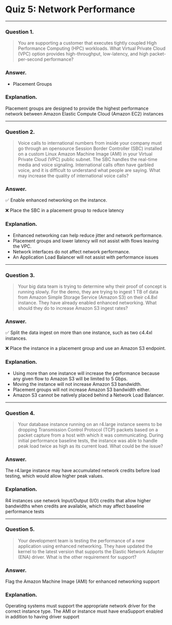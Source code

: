 # Quiz 5: Network Performance

---
### Question 1.

> You are supporting a customer that executes tightly coupled High Performance Computing (HPC) workloads. What Virtual Private Cloud (VPC) option provides high-throughput, low-latency, and high packet-per-second performance?

### Answer.

- Placement Groups

### Explanation.

Placement groups are designed to provide the highest performance network between Amazon Elastic Compute Cloud (Amazon EC2) instances

---

### Question 2.

> Voice calls to international numbers from inside your company must go through an opensource Session Border Controller (SBC) installed on a custom Linux Amazon Machine Image (AMI) in your Virtual Private Cloud (VPC) public subnet. The SBC handles the real-time media and voice signaling. International calls often have garbled voice, and it is difficult to understand what people are saying. What may increase the quality of international voice calls?

### Answer.

✅ Enable enhanced networking on the instance.

❌ Place the SBC in a placement group to reduce latency

### Explanation.

- Enhanced networking can help reduce jitter and network performance.
- Placement groups and lower latency will not assist with flows leaving the VPC. 
- Network interfaces do not affect network performance. 
- An Application Load Balancer will not assist with performance issues


---

### Question 3.

> Your big data team is trying to determine why their proof of concept is running slowly. For the demo, they are trying to ingest 1 TB of data from Amazon Simple Storage Service (Amazon S3) on their c4.8xl instance. They have already enabled enhanced networking. What should they do to increase Amazon S3 ingest rates?

### Answer.

✅ Split the data ingest on more than one instance, such as two c4.4xl instances.

❌ Place the instance in a placement group and use an Amazon S3 endpoint.

### Explanation.

- Using more than one instance will increase the performance because any given flow to Amazon S3 will be limited to 5 Gbps. 
- Moving the instance will not increase Amazon S3 bandwidth. 
- Placement groups will not increase Amazon S3 bandwidth either. 
- Amazon S3 cannot be natively placed behind a Network Load Balancer.

---

### Question 4.

> Your database instance running on an r4.large instance seems 
> to be dropping Transmission Control Protocol (TCP) packets 
> based on a packet capture from a host with which it was communicating. 
> During initial performance baseline tests, the instance was able 
> to handle peak load twice as high as its current load. 
> What could be the issue?

### Answer.

The r4.large instance may have accumulated network credits before load testing, which would allow higher peak values.

### Explanation.

R4 instances use network Input/Output (I/O) credits that allow higher bandwidths when credits are available, which may affect baseline performance tests


---

### Question 5.

> Your development team is testing the performance of a new application using enhanced networking. They have updated the kernel to the latest version that supports the Elastic Network Adapter (ENA) driver. What is the other requirement for support?

### Answer.

Flag the Amazon Machine Image (AMI) for enhanced networking support

### Explanation.

Operating systems must support the appropriate network driver for the correct instance type. The AMI or instance must have enaSupport enabled in addition to having driver support




